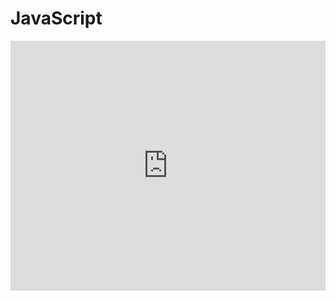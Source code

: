 # JavaScript

<iframe height="400" style="width: 100%;" scrolling="no" title="JavaScript Example" src="https://jsfiddle.net/gh/get/library/pure/jsfiddle/user/jsfiddle-demos/tree/master/dom" frameborder="no" loading="lazy" allowtransparency="true" allowfullscreen="true"></iframe>
